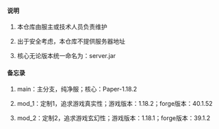 #### 说明

1. 本仓库由服主或技术人员负责维护

2. 出于安全考虑，本仓库不提供服务器地址

3. 核心无论版本统一命名为：server.jar

#### 备忘录

1. main：主分支，纯净服；核心：Paper-1.18.2

2. mod_1：定制1，追求游戏真实性；游戏版本：1.18.2；forge版本：40.1.52

3. mod_2：定制2，追求游戏玄幻性；游戏版本：1.18.1；forge版本：39.1.2
